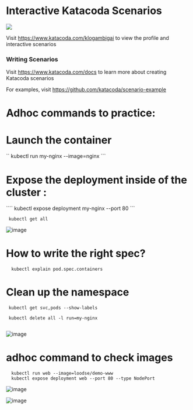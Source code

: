 # Interactive Katacoda Scenarios

[![](http://shields.katacoda.com/katacoda/klogambigai/count.svg)](https://www.katacoda.com/klogambigai "Get your profile on Katacoda.com")

Visit https://www.katacoda.com/klogambigai to view the profile and interactive scenarios

### Writing Scenarios
Visit https://www.katacoda.com/docs to learn more about creating Katacoda scenarios

For examples, visit https://github.com/katacoda/scenario-example



# Adhoc commands to practice:

# Launch the container

``  	kubectl run my-nginx --image=nginx  ```

# Expose the deployment inside of the cluster :
  
  ```` kubectl expose deployment my-nginx --port 80 ```
  
  
 ```  kubectl get all ```
 
 ![image](https://user-images.githubusercontent.com/54719289/118693829-59722e80-b803-11eb-9c63-a45f87a6fca7.png)


# How to write the right spec?
```   kubectl explain pod.spec.containers  ```


# Clean up the namespace

``` 
 kubectl get svc,pods --show-labels
 
 kubectl delete all -l run=my-nginx 
 
```
![image](https://user-images.githubusercontent.com/54719289/118694473-02208e00-b804-11eb-90d0-d5af7093f061.png)

# adhoc command to check images
```
  kubectl run web --image=loodse/demo-www
  kubectl expose deployment web --port 80 --type NodePort
```

![image](https://user-images.githubusercontent.com/54719289/118696630-66dce800-b806-11eb-834a-c134c1083f8e.png)

![image](https://user-images.githubusercontent.com/54719289/118696676-73f9d700-b806-11eb-9345-7a97e4e84dcb.png)

